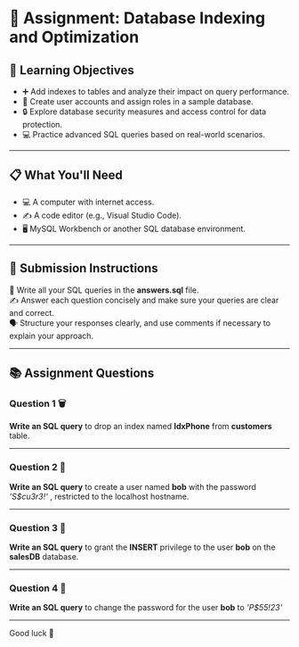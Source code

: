 # 📝 Assignment: Database Indexing and Optimization

## 🎯 **Learning Objectives**
* ➕ Add indexes to tables and analyze their impact on query performance.
* 👤 Create user accounts and assign roles in a sample database.
* 🔒 Explore database security measures and access control for data protection.
* 💻 Practice advanced SQL queries based on real-world scenarios.

---

## 📋 **What You'll Need**
* 💻 A computer with internet access.
* ✍️ A code editor (e.g., Visual Studio Code).
* 🖥️ MySQL Workbench or another SQL database environment.

---

## 📝 Submission Instructions  
📂 Write all your SQL queries in the **answers.sql** file.  
✍️ Answer each question concisely and make sure your queries are clear and correct.  
🗣️ Structure your responses clearly, and use comments if necessary to explain your approach.

--- 

## 📚 Assignment Questions   
### **Question 1 🗑️** 
**Write an SQL query** to drop an index named **IdxPhone** from **customers** table.

---
### **Question 2 👤** 
 **Write an SQL query** to create a user named **bob** with the password _'S$cu3r3!'_ , restricted to the localhost hostname.

---
### **Question 3 🔑** 
 **Write an SQL query** to grant the **INSERT** privilege to the user **bob** on the **salesDB** database.

---
### **Question 4 🔐**
**Write an SQL query** to change the password for the user **bob** to _'P$55!23'_

---
Good luck 🚀
